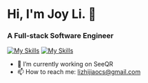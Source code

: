 # Hi, I'm Joy Li. 👋
### A Full-stack Software Engineer
[![My Skills](https://skillicons.dev/icons?i=js)](https://developer.mozilla.org/en-US/docs/Web/JavaScript)
[![My Skills](https://skillicons.dev/icons?i=js,html,css,wasm)](https://skillicons.dev)


- 🔭 I’m currently working on SeeQR
- 📫 How to reach me: lizhijiaocs@gmail.com
<!--
**lovelyjoy1991/lovelyjoy1991** is a ✨ _special_ ✨ repository because its `README.md` (this file) appears on your GitHub profile.

Here are some ideas to get you started:

- 🌱 I’m currently learning ...
- 👯 I’m looking to collaborate on ...
- 🤔 I’m looking for help with ...
- 💬 Ask me about ...
- 😄 Pronouns: ...
- ⚡ Fun fact: ...
-->
